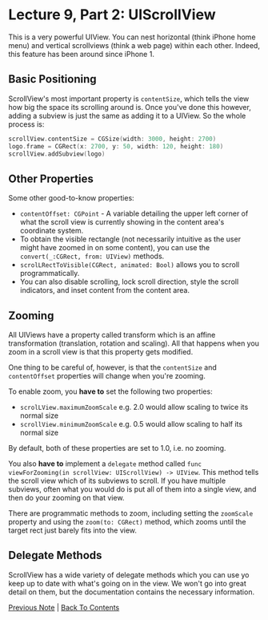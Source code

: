 # Lecture 9, Part 2: UIScrollView

This is a very powerful UIView. You can nest horizontal (think iPhone home menu) and vertical scrollviews (think a web page) within each other. Indeed, this feature has been around since iPhone 1.

## Basic Positioning

ScrollView's most important property is `contentSize`, which tells the view how big the space its scrolling around is. Once you've done this however, adding a subview is just the same as adding it to a UIView. So the whole process is:

```Swift
scrollView.contentSize = CGSize(width: 3000, height: 2700)
logo.frame = CGRect(x: 2700, y: 50, width: 120, height: 180)
scrollView.addSubview(logo)
```

## Other Properties

Some other good-to-know properties:
* `contentOffset: CGPoint` - A variable detailing the upper left corner of what the scroll view is currently showing in the content area's coordinate system.
* To obtain the visible rectangle (not necessarily intuitive as the user might have zoomed in on some content), you can use the `convert(_:CGRect, from: UIView)` methods.
* `scrolLRectToVisible(CGRect, animated: Bool)` allows you to scroll programmatically.
* You can also disable scrolling, lock scroll direction, style the scroll indicators, and inset content from the content area.

## Zooming

All UIViews have a property called transform which is an affine transformation (translation, rotation and scaling). All that happens when you zoom in a scroll view is that this property gets modified.

One thing to be careful of, however, is that the `contentSize` and `contentOffset` properties will change when you're zooming.

To enable zoom, you **have to** set the following two properties:
* `scrolLView.maximumZoomScale` e.g. 2.0 would allow scaling to twice its normal size
* `scrollView.minimumZoomScale` e.g. 0.5 would allow scaling to half its normal size

By default, both of these properties are set to 1.0, i.e. no zooming.

You also **have to** implement a `delegate` method called `func viewForZooming(in scrollView: UIScrollView) -> UIView`. This method tells the scroll view which of its subviews to scroll. If you have multiple subviews, often what you would do is put all of them into a single view, and then do your zooming on that view.

There are programmatic methods to zoom, including setting the `zoomScale` property and using the `zoom(to: CGRect)` method, which zooms until the target rect just barely fits into the view.

 ## Delegate Methods
 
ScrollView has a wide variety of delegate methods which you can use yo keep up to date with what's going on in the view. We won't go into great detail on them, but the documentation contains the necessary information.

[Previous Note](../Lecture%209%20-%20View%20Controller%20Lifecycle%20and%20Scroll%20Views/Part%201%20-%20View%20Controller%20Lifecycle.md) | [Back To Contents](https://github.com/Firanus/stanford-iOS-lecture-notes)